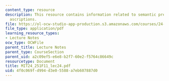 ```yaml
---
content_type: resource
description: This resource contains information related to semantic pretense & attitude
  ascriptions.
file: https://ol-ocw-studio-app-production.s3.amazonaws.com/courses/24-251-introduction-to-philosophy-of-language-fall-2011/4f0c069fd994d3e05588a7eb607887d0_MIT24_251F11_lec24.pdf
file_type: application/pdf
learning_resource_types:
- Lecture Notes
ocw_type: OCWFile
parent_title: Lecture Notes
parent_type: CourseSection
parent_uid: a2c09ef5-e6e8-b2f7-60e2-f5764c86649c
resourcetype: Document
title: MIT24_251F11_lec24.pdf
uid: 4f0c069f-d994-d3e0-5588-a7eb607887d0
---
```

